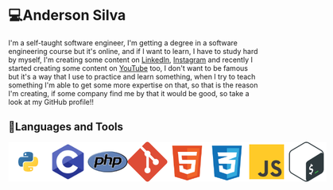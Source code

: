 # 💻Anderson Silva


I'm a self-taught software engineer, I'm getting a degree in a software engineering course but it's online, and if I want to learn, I have to study hard by myself, I'm creating some content on [LinkedIn](https://www.linkedin.com/in/anderson-silva-717179166/), [Instagram](https://www.instagram.com/anderson_josse/) and recently I started creating some content on [YouTube](https://www.youtube.com/channel/UCVT2PoI_I8i9HQjYfFFwTMA) too, I don't want to be famous but it's a way that I use to practice and learn something, when I try to teach something I'm able to get some more expertise on that, so that is the reason I'm creating, if some company find me by that it would be good, so take a look at my GitHub profile!! 

## 🧳Languages and Tools

<div style="display:flex; justfy-content:space-between;">
  <img src="/assets/python.svg" style="width:80px;"><img src="/assets/c.svg" style="width:80px;"><img src="/assets/php.svg" style="width:80px;"><img src="/assets/git.svg" style="width:80px;"><img src="/assets/html.svg" style="width:80px;"><img src="/assets/css.svg" style="width:80px;"><img src="/assets/js.svg" style="width:80px;"><img src="/assets/bash-icon-svgrepo-com.svg" style="width:80px;">
</div>








